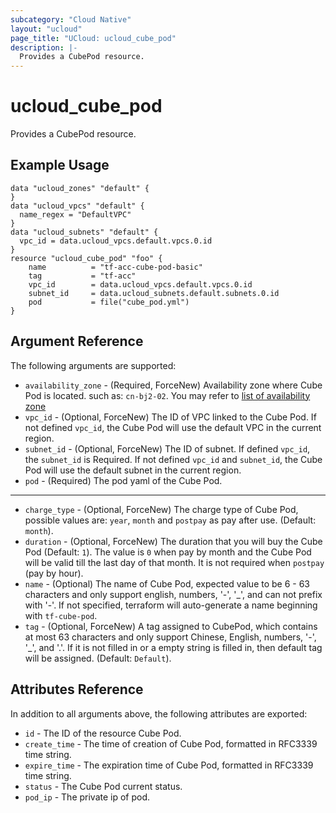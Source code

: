 ```yaml
---
subcategory: "Cloud Native"
layout: "ucloud"
page_title: "UCloud: ucloud_cube_pod"
description: |-
  Provides a CubePod resource.
---
```


# ucloud_cube_pod

Provides a CubePod resource.

## Example Usage

```hcl
data "ucloud_zones" "default" {
}
data "ucloud_vpcs" "default" {
  name_regex = "DefaultVPC"
}
data "ucloud_subnets" "default" {
  vpc_id = data.ucloud_vpcs.default.vpcs.0.id
}
resource "ucloud_cube_pod" "foo" {
	name  	 	  = "tf-acc-cube-pod-basic"
	tag           = "tf-acc"
    vpc_id        = data.ucloud_vpcs.default.vpcs.0.id
    subnet_id     = data.ucloud_subnets.default.subnets.0.id
    pod           = file("cube_pod.yml")
}
```

## Argument Reference

The following arguments are supported:

* `availability_zone` - (Required, ForceNew) Availability zone where Cube Pod is located. such as: `cn-bj2-02`. You may refer to [list of availability zone](https://docs.ucloud.cn/api/summary/regionlist)
* `vpc_id` - (Optional, ForceNew) The ID of VPC linked to the Cube Pod. If not defined `vpc_id`, the Cube Pod will use the default VPC in the current region.
* `subnet_id` - (Optional, ForceNew) The ID of subnet. If defined `vpc_id`, the `subnet_id` is Required. If not defined `vpc_id` and `subnet_id`, the Cube Pod will use the default subnet in the current region.
* `pod` - (Required) The pod yaml of the Cube Pod.

- - -

* `charge_type` - (Optional, ForceNew) The charge type of Cube Pod, possible values are: `year`, `month` and `postpay` as pay after use. (Default: `month`).
* `duration` - (Optional, ForceNew) The duration that you will buy the Cube Pod (Default: `1`). The value is `0` when pay by month and the Cube Pod will be valid till the last day of that month. It is not required when `postpay` (pay by hour).
* `name` - (Optional) The name of Cube Pod, expected value to be 6 - 63 characters and only support english, numbers, '-', '_', and can not prefix with '-'. If not specified, terraform will auto-generate a name beginning with `tf-cube-pod`.
* `tag` - (Optional, ForceNew) A tag assigned to CubePod, which contains at most 63 characters and only support Chinese, English, numbers, '-', '_', and '.'. If it is not filled in or a empty string is filled in, then default tag will be assigned. (Default: `Default`).

## Attributes Reference

In addition to all arguments above, the following attributes are exported:

* `id` - The ID of the resource Cube Pod.
* `create_time` - The time of creation of Cube Pod, formatted in RFC3339 time string.
* `expire_time` - The expiration time of Cube Pod, formatted in RFC3339 time string.
* `status` - The Cube Pod current status. 
* `pod_ip` - The private ip of pod.
